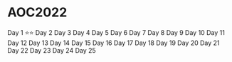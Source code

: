 # AOC2022

Day 1 ⭐⭐
Day 2
Day 3
Day 4
Day 5
Day 6
Day 7
Day 8
Day 9
Day 10
Day 11
Day 12
Day 13
Day 14
Day 15
Day 16
Day 17
Day 18
Day 19
Day 20
Day 21
Day 22
Day 23
Day 24
Day 25
